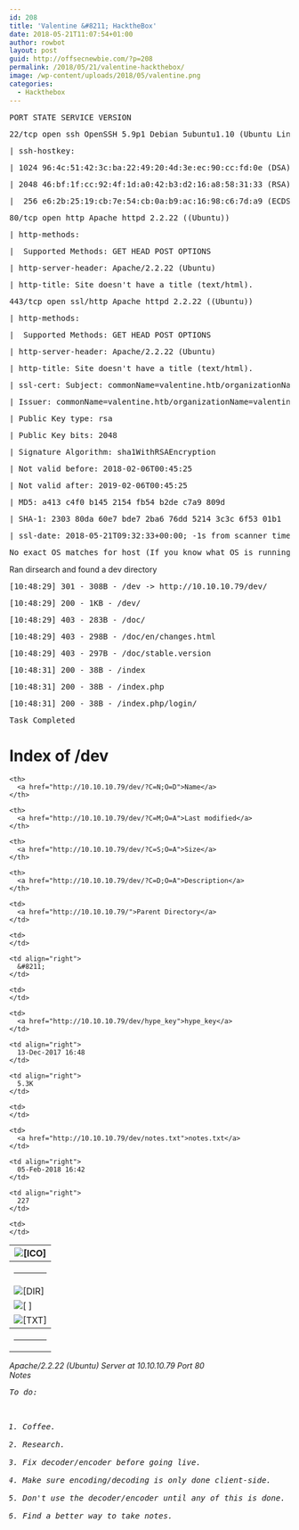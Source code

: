 ```yaml
---
id: 208
title: 'Valentine &#8211; HacktheBox'
date: 2018-05-21T11:07:54+01:00
author: rowbot
layout: post
guid: http://offsecnewbie.com/?p=208
permalink: /2018/05/21/valentine-hackthebox/
image: /wp-content/uploads/2018/05/valentine.png
categories:
  - Hackthebox
---
```

<pre>PORT STATE SERVICE VERSION</pre>

<pre>22/tcp open ssh OpenSSH 5.9p1 Debian 5ubuntu1.10 (Ubuntu Linux; protocol 2.0)</pre>

<pre>| ssh-hostkey:</pre>

<pre>| 1024 96:4c:51:42:3c:ba:22:49:20:4d:3e:ec:90:cc:fd:0e (DSA)</pre>

<pre>| 2048 46:bf:1f:cc:92:4f:1d:a0:42:b3:d2:16:a8:58:31:33 (RSA)</pre>

<pre>|_ 256 e6:2b:25:19:cb:7e:54:cb:0a:b9:ac:16:98:c6:7d:a9 (ECDSA)</pre>

<pre>80/tcp open http Apache httpd 2.2.22 ((Ubuntu))</pre>

<pre>| http-methods:</pre>

<pre>|_ Supported Methods: GET HEAD POST OPTIONS</pre>

<pre>|_http-server-header: Apache/2.2.22 (Ubuntu)</pre>

<pre>|_http-title: Site doesn't have a title (text/html).</pre>

<pre>443/tcp open ssl/http Apache httpd 2.2.22 ((Ubuntu))</pre>

<pre>| http-methods:</pre>

<pre>|_ Supported Methods: GET HEAD POST OPTIONS</pre>

<pre>|_http-server-header: Apache/2.2.22 (Ubuntu)</pre>

<pre>|_http-title: Site doesn't have a title (text/html).</pre>

<pre>| ssl-cert: Subject: commonName=valentine.htb/organizationName=valentine.htb/stateOrProvinceName=FL/countryName=US</pre>

<pre>| Issuer: commonName=valentine.htb/organizationName=valentine.htb/stateOrProvinceName=FL/countryName=US</pre>

<pre>| Public Key type: rsa</pre>

<pre>| Public Key bits: 2048</pre>

<pre>| Signature Algorithm: sha1WithRSAEncryption</pre>

<pre>| Not valid before: 2018-02-06T00:45:25</pre>

<pre>| Not valid after: 2019-02-06T00:45:25</pre>

<pre>| MD5: a413 c4f0 b145 2154 fb54 b2de c7a9 809d</pre>

<pre>|_SHA-1: 2303 80da 60e7 bde7 2ba6 76dd 5214 3c3c 6f53 01b1</pre>

<pre>|_ssl-date: 2018-05-21T09:32:33+00:00; -1s from scanner time.</pre>

<pre>No exact OS matches for host (If you know what OS is running on it, see https://nmap.org/submit/ ).</pre>

Ran dirsearch and found a dev directory

<pre>[10:48:29] 301 - 308B - /dev -&gt; http://10.10.10.79/dev/</pre>

<pre>[10:48:29] 200 - 1KB - /dev/</pre>

<pre>[10:48:29] 403 - 283B - /doc/</pre>

<pre>[10:48:29] 403 - 298B - /doc/en/changes.html</pre>

<pre>[10:48:29] 403 - 297B - /doc/stable.version</pre>

<pre>[10:48:31] 200 - 38B - /index</pre>

<pre>[10:48:31] 200 - 38B - /index.php</pre>

<pre>[10:48:31] 200 - 38B - /index.php/login/</pre>

<pre>Task Completed</pre>

# Index of /dev

<table>
  <tr>
    <th>
      <img src="https://i0.wp.com/10.10.10.79/icons/blank.gif?w=680" alt="[ICO]" data-recalc-dims="1" />
    </th>
    
    <th>
      <a href="http://10.10.10.79/dev/?C=N;O=D">Name</a>
    </th>
    
    <th>
      <a href="http://10.10.10.79/dev/?C=M;O=A">Last modified</a>
    </th>
    
    <th>
      <a href="http://10.10.10.79/dev/?C=S;O=A">Size</a>
    </th>
    
    <th>
      <a href="http://10.10.10.79/dev/?C=D;O=A">Description</a>
    </th>
  </tr>
  
  <tr>
    <th colspan="5">
      <hr />
    </th>
  </tr>
  
  <tr>
    <td valign="top">
      <img src="https://i0.wp.com/10.10.10.79/icons/back.gif?w=680" alt="[DIR]" data-recalc-dims="1" />
    </td>
    
    <td>
      <a href="http://10.10.10.79/">Parent Directory</a>
    </td>
    
    <td>
    </td>
    
    <td align="right">
      &#8211;
    </td>
    
    <td>
    </td>
  </tr>
  
  <tr>
    <td valign="top">
      <img src="https://i1.wp.com/10.10.10.79/icons/unknown.gif?w=680" alt="[ ]" data-recalc-dims="1" />
    </td>
    
    <td>
      <a href="http://10.10.10.79/dev/hype_key">hype_key</a>
    </td>
    
    <td align="right">
      13-Dec-2017 16:48
    </td>
    
    <td align="right">
      5.3K
    </td>
    
    <td>
    </td>
  </tr>
  
  <tr>
    <td valign="top">
      <img src="https://i2.wp.com/10.10.10.79/icons/text.gif?w=680" alt="[TXT]" data-recalc-dims="1" />
    </td>
    
    <td>
      <a href="http://10.10.10.79/dev/notes.txt">notes.txt</a>
    </td>
    
    <td align="right">
      05-Feb-2018 16:42
    </td>
    
    <td align="right">
      227
    </td>
    
    <td>
    </td>
  </tr>
  
  <tr>
    <th colspan="5">
      <hr />
    </th>
  </tr>
</table>

<address>
  Apache/2.2.22 (Ubuntu) Server at 10.10.10.79 Port 80
</address>

<address>
  Notes
</address>

<address>
  <pre>To do:

1) Coffee.
2) Research.
3) Fix decoder/encoder before going live.
4) Make sure encoding/decoding is only done client-side.
5) Don't use the decoder/encoder until any of this is done.
6) Find a better way to take notes.
</pre>
</address>
